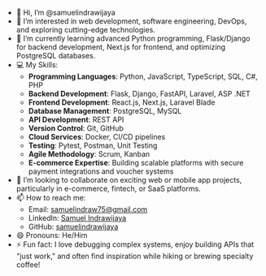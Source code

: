 - 👋 Hi, I’m @samuelindrawijaya
- 👀 I’m interested in web development, software engineering, DevOps, and exploring cutting-edge technologies.
- 🌱 I’m currently learning advanced Python programming, Flask/Django for backend development, Next.js for frontend, and optimizing PostgreSQL databases.
- 💻 My Skills:
  - **Programming Languages**: Python, JavaScript, TypeScript, SQL, C#, PHP
  - **Backend Development**: Flask, Django, FastAPI, Laravel, ASP .NET 
  - **Frontend Development**: React.js, Next.js, Laravel Blade
  - **Database Management**: PostgreSQL, MySQL
  - **API Development**: REST API
  - **Version Control**: Git, GitHub
  - **Cloud Services**: Docker, CI/CD pipelines
  - **Testing**: Pytest, Postman, Unit Testing
  - **Agile Methodology**: Scrum, Kanban
  - **E-commerce Expertise**: Building scalable platforms with secure payment integrations and voucher systems
- 💞️ I’m looking to collaborate on exciting web or mobile app projects, particularly in e-commerce, fintech, or SaaS platforms.
- 📫 How to reach me: 
  - Email: samuelindraw75@gmail.com 
  - LinkedIn: [Samuel Indrawijaya](https://linkedin.com/in/samuelindrawijaya)
  - GitHub: [samuelindrawijaya](https://github.com/samuelindrawijaya)
- 😄 Pronouns: He/Him
- ⚡ Fun fact: I love debugging complex systems, enjoy building APIs that "just work," and often find inspiration while hiking or brewing specialty coffee!
